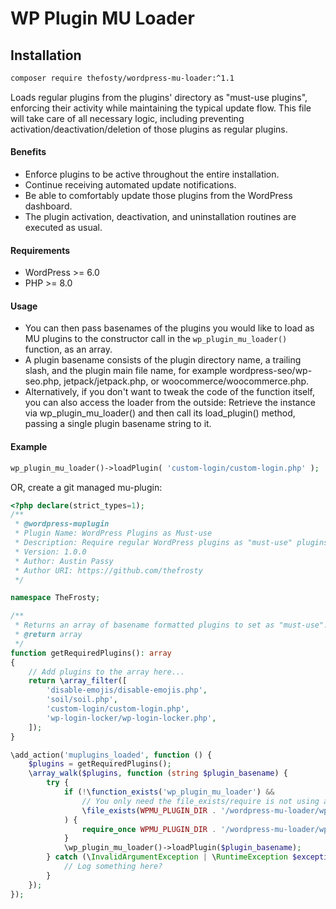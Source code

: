 # WP Plugin MU Loader

## Installation

```bash
composer require thefosty/wordpress-mu-loader:^1.1
```

Loads regular plugins from the plugins' directory as "must-use plugins", enforcing their activity 
while maintaining the typical update flow. This file will take care of all necessary logic, 
including preventing activation/deactivation/deletion of those plugins as regular plugins.

#### Benefits

* Enforce plugins to be active throughout the entire installation.
* Continue receiving automated update notifications.
* Be able to comfortably update those plugins from the WordPress dashboard.
* The plugin activation, deactivation, and uninstallation routines are executed as usual.

#### Requirements
* WordPress >= 6.0
* PHP >= 8.0

#### Usage

* You can then pass basenames of the plugins you would like to load as MU plugins to the constructor call in the
`wp_plugin_mu_loader()` function, as an array.
* A plugin basename consists of the plugin directory name, a trailing slash, and the plugin main file name, for
example wordpress-seo/wp-seo.php, jetpack/jetpack.php, or woocommerce/woocommerce.php.
* Alternatively, if you don't want to tweak the code of the function itself, you can also access the loader from the
outside: Retrieve the instance via wp_plugin_mu_loader() and then call its load_plugin() method, passing a single plugin
basename string to it.

#### Example

```php
wp_plugin_mu_loader()->loadPlugin( 'custom-login/custom-login.php' );
```

OR, create a git managed mu-plugin:

```php
<?php declare(strict_types=1);
/**
 * @wordpress-muplugin
 * Plugin Name: WordPress Plugins as Must-use
 * Description: Require regular WordPress plugins as "must-use" plugins.
 * Version: 1.0.0
 * Author: Austin Passy
 * Author URI: https://github.com/thefrosty
 */

namespace TheFrosty;

/**
 * Returns an array of basename formatted plugins to set as "must-use".
 * @return array
 */
function getRequiredPlugins(): array
{
    // Add plugins to the array here...
    return \array_filter([
        'disable-emojis/disable-emojis.php',
        'soil/soil.php',
        'custom-login/custom-login.php',
        'wp-login-locker/wp-login-locker.php',
    ]);
}

\add_action('muplugins_loaded', function () {
    $plugins = getRequiredPlugins();
    \array_walk($plugins, function (string $plugin_basename) {
        try {
            if (!\function_exists('wp_plugin_mu_loader') &&
                // You only need the file_exists/require is not using autoloading...
                \file_exists(WPMU_PLUGIN_DIR . '/wordpress-mu-loader/wp-plugin-mu-loader.php')
            ) {
                require_once WPMU_PLUGIN_DIR . '/wordpress-mu-loader/wp-plugin-mu-loader.php';
            }
            \wp_plugin_mu_loader()->loadPlugin($plugin_basename);
        } catch (\InvalidArgumentException | \RuntimeException $exception) {
            // Log something here?
        }
    });
});
```

